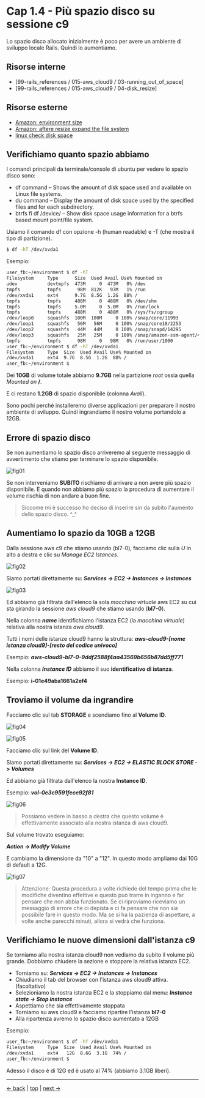 # <a name="top"></a> Cap 1.4 - Più spazio disco su sessione c9

Lo spazio disco allocato inizialmente è poco per avere un ambiente di sviluppo locale Rails.
Quindi lo aumentiamo.



## Risorse interne

- [99-rails_references / 015-aws_cloud9 / 03-running_out_of_space]
- [99-rails_references / 015-aws_cloud9 / 04-disk_resize]



## Risorse esterne

- [Amazon: environment size](https://docs.aws.amazon.com/cloud9/latest/user-guide/move-environment.html#move-environment-resize)
- [Amazon: aftere resize expand the file system](https://docs.aws.amazon.com/AWSEC2/latest/UserGuide/recognize-expanded-volume-linux.html)
- [linux check disk space](https://www.cyberciti.biz/faq/linux-check-disk-space-command/)



## Verifichiamo quanto spazio abbiamo
I comandi principali da terminale/console di ubuntu per vedere lo spazio disco sono:

- df command – Shows the amount of disk space used and available on Linux file systems.
- du command – Display the amount of disk space used by the specified files and for each subdirectory.
- btrfs fi df /device/ – Show disk space usage information for a btrfs based mount point/file system.

Usiamo il comando df con opzione -h (human readable) e -T (che mostra il tipo di partizione).

```bash
$ df -hT /dev/xvda1
```

Esempio:

```bash
user_fb:~/environment $ df -hT
Filesystem     Type      Size  Used Avail Use% Mounted on
udev           devtmpfs  473M     0  473M   0% /dev
tmpfs          tmpfs      98M  812K   97M   1% /run
/dev/xvda1     ext4      9.7G  8.5G  1.2G  88% /
tmpfs          tmpfs     488M     0  488M   0% /dev/shm
tmpfs          tmpfs     5.0M     0  5.0M   0% /run/lock
tmpfs          tmpfs     488M     0  488M   0% /sys/fs/cgroup
/dev/loop0     squashfs  100M  100M     0 100% /snap/core/11993
/dev/loop1     squashfs   56M   56M     0 100% /snap/core18/2253
/dev/loop2     squashfs   44M   44M     0 100% /snap/snapd/14295
/dev/loop3     squashfs   25M   25M     0 100% /snap/amazon-ssm-agent/4046
tmpfs          tmpfs      98M     0   98M   0% /run/user/1000
user_fb:~/environment $ df -hT /dev/xvda1
Filesystem     Type  Size  Used Avail Use% Mounted on
/dev/xvda1     ext4  9.7G  8.5G  1.2G  88% /
user_fb:~/environment $ 
```

Dei **10GB** di volume totale abbiamo **9.7GB** nella partizione *root* ossia quella *Mounted on* **/**.

E ci restano **1.2GB** di spazio disponibile (colonna *Avail*).

Sono pochi perché installeremo diverse applicazioni per preparare il nostro ambiente di sviluppo.
Quindi ingrandiamo il nostro volume portandolo a 12GB.



## Errore di spazio disco

Se non aumentiamo lo spazio disco arriveremo al seguente messaggio di avvertimento che stiamo per terminare lo spazio disponibile.

![fig01](https://github.com/flaviobordonidev/leanpubabrandnewcms/blob/master/01-base/01-new_app/04_fig01-aws_c9_running_out_of_space.png)

Se non interveniamo **SUBITO** rischiamo di arrivare a non avere più spazio disponibile.
E quando non abbiamo più spazio la procedura di aumentare il volume rischia di non andare a buon fine.

> Siccome mi è successo ho deciso di inserire sin da subito l'aumento dello spazio disco. ^_^



## Aumentiamo lo spazio da 10GB a 12GB

Dalla sessione aws c9 che stiamo usando (bl7-0), facciamo clic sulla *U* in alto a destra e clic su *Manage EC2 Istances*.

![fig02](https://github.com/flaviobordonidev/leanpubabrandnewcms/blob/master/01-base/01-new_app/04_fig02-aws_c9_manage_ec2.png)

Siamo portati direttamente su: ***Services -> EC2 -> Instances -> Instances***

![fig03](https://github.com/flaviobordonidev/leanpubabrandnewcms/blob/master/01-base/01-new_app/04_fig03-aws_ec2_instances.png)

Ed abbiamo già filtrata dall'elenco la sola *macchina virtuale* aws EC2 su cui sta girando la sessione *aws cloud9* che stiamo usando (**bl7-0**). 

Nella colonna ***name*** identifichiamo l'istanza EC2 (la *macchina virtuale*) relativa alla nostra istanza *aws cloud9*.

Tutti i nomi delle istanze cloud9 hanno la struttura: ***aws-cloud9-[nome istanza cloud9]-[resto del codice univoco]***

Esempio: ***aws-cloud9-bl7-0-9ddf2588f4aa43569b656b87dd5ff771***

Nella colonna ***Instance ID*** abbiamo il suo **identificativo di istanza**.

Esempio: **i-01e49aba1661a2ef4**



## Troviamo il volume da ingrandire

Facciamo clic sul tab **STORAGE** e scendiamo fino al **Volume ID**.

![fig04](https://github.com/flaviobordonidev/leanpubabrandnewcms/blob/master/01-base/01-new_app/04_fig04-aws_ec2_instances_storage1.png)

![fig05](https://github.com/flaviobordonidev/leanpubabrandnewcms/blob/master/01-base/01-new_app/04_fig05-aws_ec2_instances_storage2.png)

Facciamo clic sul link del **Volume ID**.

Siamo portati direttamente su: ***Services -> EC2 -> ELASTIC BLOCK STORE -> Volumes***

Ed abbiamo già filtrata dall'elenco la nostra **Instance ID**.

Esempio: ***vol-0e3c9591fece92f81***

![fig06](https://github.com/flaviobordonidev/leanpubabrandnewcms/blob/master/01-base/01-new_app/04_fig06-aws_ec2_elastic_block_store_volumes.png)

> Possiamo vedere in basso a destra che questo volume è effettivamente associato alla nostra istanza di aws cloud9.

Sul volume trovato eseguiamo:

***Action -> Modify Volume***

E cambiamo la dimensione da "10" a "12". In questo modo ampliamo dai 10G di default a 12G.

![fig07](https://github.com/flaviobordonidev/leanpubabrandnewcms/blob/master/01-base/01-new_app/04_fig07-aws_ec2_resize_volume.png)

> Attenzione:
> Questa procedura a volte richiede del tempo prima che le modifiche diventino effettive e questo può trarre in inganno e far pensare che non abbia funzionato. 
> Se ci riproviamo riceviamo un messaggio di errore che ci depista e ci fa pensare che non sia possibile fare in questo modo. 
> Ma se si ha la pazienza di aspettare, a volte anche parecchi minuti, allora si vedrà che funziona.



## Verifichiamo le nuove dimensioni dall'istanza c9

Se torniamo alla nostra istanza cloud9 non vediamo da subito il volume più grande. Dobbiamo chiudere la sezione e stoppare la relativa istanza EC2.

- Torniamo su: ***Services -> EC2 -> Instances -> Instances***
- Chiudiamo il tab del browser con l'istanza aws cloud9 attiva. (facoltativo)
- Selezioniamo la nostra istanza EC2 e la stoppiamo dal menu: ***Instance state -> Stop instance***
- Aspettiamo che sia effettivamente stoppata
- Torniamo su aws cloud9 e facciamo ripartire l'istanza **bl7-0**
- Alla ripartenza avremo lo spazio disco aumentato a 12GB


Esempio:

```bash
user_fb:~/environment $ df -hT /dev/xvda1
Filesystem     Type  Size  Used Avail Use% Mounted on
/dev/xvda1     ext4   12G  8.6G  3.1G  74% /
user_fb:~/environment $ 
```

Adesso il disco è di 12G ed è usato al 74% (abbiamo 3.1GB liberi).



---

[<- back](https://github.com/flaviobordonidev/leanpubabrandnewcms/blob/master/01-base/01-new_app/03-aws_cloud9_new_environment.md)
 | [top](#top) |
[next ->](https://github.com/flaviobordonidev/leanpubabrandnewcms/blob/master/01-base/01-new_app/05-install_postgresql.md)
